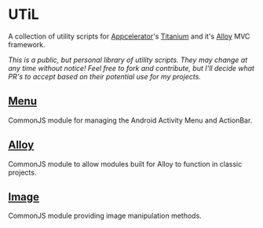# UTiL
A collection of utility scripts for [Appcelerator](http://www.appcelerator.com)'s [Titanium](http://www.appcelerator.com/platform) and it's [Alloy](http://projects.appcelerator.com/alloy/docs/Alloy-bootstrap/index.html) MVC framework.

*This is a public, but personal library of utility scripts. They may change at any time without notice! Feel free to fork and contribute, but I'll decide what PR's to accept based on their potential use for my projects.*

## [Menu](https://github.com/FokkeZB/UTiL/tree/master/menu)
CommonJS module for managing the Android Activity Menu and ActionBar.

## [Alloy](https://github.com/FokkeZB/UTiL/tree/master/alloy)
CommonJS module to allow modules built for Alloy to function in classic projects.


## [Image](https://github.com/FokkeZB/UTiL/tree/master/image)
CommonJS module providing image manipulation methods.